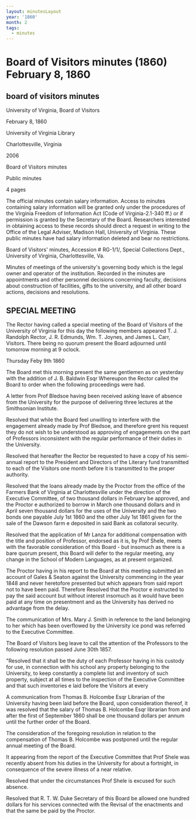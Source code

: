 ```yaml
---
layout: minutesLayout
year: '1860'
month: 2
tags:
  - minutes
---
```

Board of Visitors minutes (1860) February 8, 1860
=================================================

board of visitors minutes
-------------------------

University of Virginia, Board of Visitors

February 8, 1860

University of Virginia Library

Charlottesville, Virginia

2006

Board of Visitors minutes

Public minutes

4 pages

The official minutes contain salary information. Access to minutes containing salary information will be granted only under the procedures of the Virginia Freedom of Information Act (Code of Virginia-2.1-340 ff.) or if permission is granted by the Secretary of the Board. Researchers interested in obtaining access to these records should direct a request in writing to the Office of the Legal Adviser, Madison Hall, University of Virginia. These public minutes have had salary information deleted and bear no restrictions.

Board of Visitors' minutes, Accession # RG-1/1/, Special Collections Dept., University of Virginia, Charlottesville, Va.

Minutes of meetings of the university's governing body which is the legal owner and operator of the institution. Recorded in the minutes are appointments and other personnel decisions concerning faculty, decisions about construction of facilities, gifts to the university, and all other board actions, decisions and resolutions.

SPECIAL MEETING
---------------

The Rector having called a special meeting of the Board of Visitors of the University of Virginia for this day the following members appeared T. J. Randolph Rector, J. R. Edmunds, Wm. T. Joynes, and James L. Carr, Visitors. There being no quorum present the Board adjourned until tomorrow morning at 9 oclock.

Thursday Feby 9th 1860

The Board met this morning present the same gentlemen as on yesterday with the addition of J. B. Baldwin Esqr Whereupon the Rector called the Board to order when the following proceedings were had.

A letter from Prof Bledsoe having been received asking leave of absence from the University for the purpose of delivering three lectures at the Smithsonian Institute.

Resolved that while the Board feel unwilling to interfere with the engagement already made by Prof Bledsoe, and therefore grent his request they do not wish to be understood as approving of engagements on the part of Professors inconsistent with the regular performance of their duties in the University.

Resolved that hereafter the Rector be requested to have a copy of his semi-annual report to the President and Directors of the Literary fund transmitted to each of the Visitors one month before it is transmitted to the proper authority.

Resolved that the loans already made by the Proctor from the office of the Farmers Bank of Virginia at Charlottesville under the direction of the Executive Committee, of two thousand dollars in February be approved, and the Proctor e authorized to borrow in March one thousand dollars and in April seven thousand dollars for the uses of the University and the two bonds one payable July 1st 1860 and the other July 1st 1861 given for the sale of the Dawson farm e deposited in said Bank as collatoral security.

Resolved that the application of Mr Lanza for additional compensation with the title and position of Professor, endorsed as it is, by Prof Shele, meets with the favorable consideration of this Board - but insomuch as there is a bare quorum present, this Board will defer to the regular meeting, any change in the School of Modern Languages, as at present organized.

The Proctor having in his report to the Board at this meeting submitted an account of Gales & Seaton against the University commencing in the year 1848 and never heretofore presented but which appears from said report not to have been paid. Therefore Resolved that the Proctor e instructed to pay the said account but without interest insomuch as it would have been paid at any time on presentment and as the University has derived no advantage from the delay.

The communication of Mrs. Mary J. Smith in reference to the land belonging to her which has been overflowed by the University ice pond was referred to the Executive Committee.

The Board of Visitors beg leave to call the attention of the Professors to the following resolution passed June 30th 1857.

"Resolved that it shall be the duty of each Professor having in his custody for use, in connection with his school any property belonging to the University, to keep constantly a complete list and inventory of such property, subject at all times to the inspection of the Executive Committee and that such inventories e laid before the Visitors at every

A communication from Thomas B. Holcombe Esqr Librarian of the University having been laid before the Board, upon consideration thereof, it was resolved that the salary of Thomas B. Holcombe Esqr librarian from and after the first of September 1860 shall be one thousand dollars per annum until the further order of the Board.

The consideration of the foregoing resolution in relation to the compensation of Thomas B. Holcombe was postponed until the regular annual meeting of the Board.

It appearing from the report of the Executive Committee that Prof Shele was recently absent from his duties in the University for about a fortnight, in consequence of the severe illness of a near relative.

Resolved that under the circumstances Prof Shele is excused for such absence.

Resolved that R. T. W. Duke Secretary of this Board be allowed one hundred dollars for his services connected with the Revisal of the enactments and that the same be paid by the Proctor.
